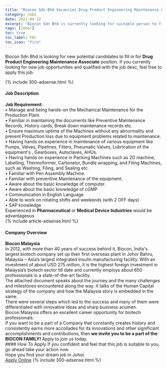 ```yaml
---
title: "Biocon Sdn Bhd Vacancies Drug Product Engineering Maintenance Associate" 
category: Jobs 
date: 2021-04-12 
excerpt: "Biocon Sdn Bhd is currently looking for suitable person to fill in the Drug Product Engineering Maintenance Associate which based in Johor" 
tags: [Johor] 
toc: true 
toc_label: TOC 
toc_icon: "fire" 
--- 
```


<p>Biocon Sdn Bhd is looking for new potential candidates to fill in for <b>Drug Product Engineering Maintenance Associate</b> position. If you currently looking for new job opportunities and qualified with the job desc, feel free to apply this job.
</p>{% include 300-adsense.html %} 
<div><div><h4>Job Description</h4></div><div><div><span><div><div><strong>Job Requirement:</strong></div><div>&#8226; Manage and being hands-on the Mechanical Maintenance for the Production Plant.<br>&#8226; Familiar in maintaining the documents like Preventive Maintenance Records, History cards, Break down maintenance records etc.<br>&#8226; Ensure maximum uptime of the Machines without any abnormality and prevent Production loss due to equipment problems related to maintenance.<br>&#8226; Having hands on experience in maintenance of various equipment like Pumps, Valves, Pipelines, Filters, Pneumatic Valves, Lubrication of the equipment's , Gearboxes, Autoclaves, AHUs.<br>&#8226; Having hands on experience in Packing Machines such as 2D machine, Labelling, Thermoformer, Cartonator, Bundle wrapping, and Filing Machines, such as Washing, Filing, and Sealing etc.<br>&#8226; Familiar with Pen Assembly Machine.<br>&#8226; Familiar with preventive Maintenance of the equipment.<br>&#8226; Aware about the basic knowledge of computer.<br>&#8226; Aware about the basic knowledge of cGMP<br>&#8226; Communication in English Language<br>&#8226; Able to work on rotating shifts and weekends (with 2 OFF days)<br>&#8226; SAP knowledge</div><div>Experienced in <strong>Pharmaceutical</strong> or <strong>Medical Device Industries</strong> would be advantageous&#160;</div></div></span></div></div></div> 
{% include article-adsense.html %} 
<div><div><h4>Company Overview</h4></div><div><div><span><div><div>
<strong>Biocon Malaysia</strong></div>
<div>
	In 2012, with more than 40 years of success behind it, Biocon, India's largest biotech company set up their first overseas plant in Johor Bahru, Malaysia &#8211; Asia&#8217;s largest integrated Insulin manufacturing facility. With an investment of about USD 275 million, it is the highest foreign investment in Malaysia&#8217;s biotech sector till date and currently employs about 650 professionals in a state-of-the-art facility.<br>
	The attached document speaks about the journey and the many challenges and milestones encountered along the way. It talks of the Human Capital strategy of the company and how the Malaysia story is embedded in the same.<br>
	There were several steps which led to the success and many of them were differentiated with innovative ideas and sharp business acumen.</div>
<div>
	Biocon Malaysia offers an excellent career opportunity for biotech professionals.</div>
<div>
	If you want to be a part of a Company that constantly creates history and consistently earns more accollades for its innovations and other significant accomplishments and contributions, then <strong>we invite you to be a part of the BIOCON FAMILY! </strong>Apply to join us today.</div></div></span></div></div></div> 
#### How To Apply 
If you confident and feel that this job is suitable to you, go ahead take your action now. <br/> 
Hope you find your dream job in Johor. <br/> 
<a href="https://www.jobstreet.com.my/en/job/drug-product-engineering-maintenance-associate-4528297?jobId=jobstreet-my-job-4528297&" class="btn btn--info" target="_blank" rel="nofollow noopenner">Apply Online</a> 
{% include 300-adsense.html %} 